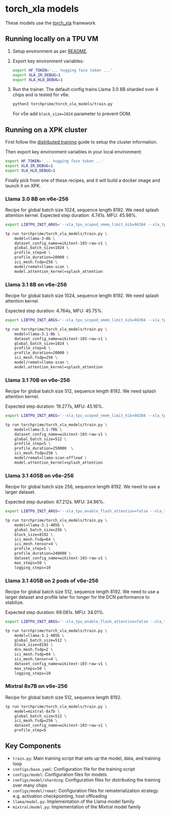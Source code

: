 # torch_xla models

These models use the [torch_xla][1] framework.

## Running locally on a TPU VM

1. Setup environment as per [README][README-examples].

1. Export key environment variables:

   ```sh
   export HF_TOKEN='... hugging face token ...'
   export XLA_IR_DEBUG=1
   export XLA_HLO_DEBUG=1
   ```

1. Run the trainer. The default config trains Llama 3.0 8B sharded over 4 chips and is tested for v6e.

   ```sh
   python3 torchprime/torch_xla_models/train.py
   ```

    For v5e add ```block_size=1024``` parameter to prevent OOM.

## Running on a XPK cluster

First follow the [distributed training][distributed-training] guide to setup the
cluster information.

Then export key environment variables in your local environment:

```sh
export HF_TOKEN='... hugging face token ...'
export XLA_IR_DEBUG=1
export XLA_HLO_DEBUG=1
```

Finally pick from one of these recipes, and it will build a docker image and
launch it on XPK.

### Llama 3.0 8B on v6e-256

Recipe for global batch size 1024, sequence length 8192. We need splash attention kernel.
Expected step duration: 4.741s. MFU: 45.98%.

```sh
export LIBTPU_INIT_ARGS='--xla_tpu_scoped_vmem_limit_kib=98304 --xla_tpu_use_minor_sharding_for_major_trivial_input=true --xla_tpu_relayout_group_size_threshold_for_reduce_scatter=1 --xla_tpu_assign_all_reduce_scatter_layout=true --xla_tpu_enable_data_parallel_all_reduce_opt=true --xla_tpu_data_parallel_opt_different_sized_ops=true --xla_tpu_enable_async_collective_fusion=true --xla_tpu_enable_async_collective_fusion_fuse_all_gather=true --xla_tpu_enable_async_collective_fusion_multiple_steps=true  --xla_tpu_overlap_compute_collective_tc=true  --xla_enable_async_all_gather=true --xla_tpu_enable_async_collective_fusion_fuse_all_reduce=false  --xla_tpu_enable_sparse_core_collective_offload_all_reduce=true --xla_tpu_use_tc_device_shape_on_sc=true  --xla_sc_enable_instruction_fusion=false  --xla_sc_disjoint_spmem=false  --xla_sc_disable_megacore_partitioning=true  --2a886c8_chip_config_name=megachip_tccontrol'

tp run torchprime/torch_xla_models/train.py \
    model=llama-3-8b \
    dataset_config_name=wikitext-103-raw-v1 \
    global_batch_size=1024 \
    profile_step=6 \
    profile_duration=20000 \
    ici_mesh.fsdp=256 \
    model/remat=llama-scan \
    model.attention_kernel=splash_attention
```

### Llama 3.1 8B on v6e-256

Recipe for global batch size 1024, sequence length 8192. We need splash attention kernel.

Expected step duration: 4.764s, MFU: 45.75%.

```sh
export LIBTPU_INIT_ARGS='--xla_tpu_scoped_vmem_limit_kib=98304 --xla_tpu_use_minor_sharding_for_major_trivial_input=true --xla_tpu_relayout_group_size_threshold_for_reduce_scatter=1 --xla_tpu_assign_all_reduce_scatter_layout=true --xla_tpu_enable_data_parallel_all_reduce_opt=true --xla_tpu_data_parallel_opt_different_sized_ops=true --xla_tpu_enable_async_collective_fusion=true --xla_tpu_enable_async_collective_fusion_fuse_all_gather=true --xla_tpu_enable_async_collective_fusion_multiple_steps=true  --xla_tpu_overlap_compute_collective_tc=true  --xla_enable_async_all_gather=true --xla_tpu_enable_async_collective_fusion_fuse_all_reduce=false  --xla_tpu_enable_sparse_core_collective_offload_all_reduce=true --xla_tpu_use_tc_device_shape_on_sc=true  --xla_sc_enable_instruction_fusion=false  --xla_sc_disjoint_spmem=false  --xla_sc_disable_megacore_partitioning=true  --2a886c8_chip_config_name=megachip_tccontrol'

tp run torchprime/torch_xla_models/train.py \
    model=llama-3.1-8b \
    dataset_config_name=wikitext-103-raw-v1 \
    global_batch_size=1024 \
    profile_step=6 \
    profile_duration=20000 \
    ici_mesh.fsdp=256 \
    model/remat=llama-scan \
    model.attention_kernel=splash_attention
```

### Llama 3.1 70B on v6e-256

Recipe for global batch size 512, sequence length 8192. We need splash attention kernel.

Expected step duration: 19.277s, MFU: 45.16%.

```sh
export LIBTPU_INIT_ARGS='--xla_tpu_scoped_vmem_limit_kib=98304 --xla_tpu_use_minor_sharding_for_major_trivial_input=true --xla_tpu_relayout_group_size_threshold_for_reduce_scatter=1 --xla_tpu_assign_all_reduce_scatter_layout=true --xla_tpu_enable_data_parallel_all_reduce_opt=true --xla_tpu_data_parallel_opt_different_sized_ops=true --xla_tpu_enable_async_collective_fusion=true --xla_tpu_enable_async_collective_fusion_fuse_all_gather=true --xla_tpu_enable_async_collective_fusion_multiple_steps=true  --xla_tpu_overlap_compute_collective_tc=true  --xla_enable_async_all_gather=true --xla_tpu_enable_async_collective_fusion_fuse_all_reduce=false  --xla_tpu_enable_sparse_core_collective_offload_all_reduce=true --xla_tpu_use_tc_device_shape_on_sc=true  --xla_sc_enable_instruction_fusion=false  --xla_sc_disjoint_spmem=false  --xla_sc_disable_megacore_partitioning=true  --2a886c8_chip_config_name=megachip_tccontrol'

tp run torchprime/torch_xla_models/train.py \
    model=llama-3.1-70b \
    dataset_config_name=wikitext-103-raw-v1 \
    global_batch_size=512 \
    profile_step=5 \
    profile_duration=250000  \
    ici_mesh.fsdp=256 \
    model/remat=llama-scan-offload \
    model.attention_kernel=splash_attention
```


### Llama 3.1 405B on v6e-256

Recipe for global batch size 256, sequence length 8192. We need to use a larger
dataset.

Expected step duration: 67.212s. MFU: 34.96%.

```sh
export LIBTPU_INIT_ARGS='--xla_tpu_enable_flash_attention=false --xla_tpu_enable_async_collective_fusion=true --xla_tpu_enable_async_collective_fusion_fuse_all_gather=true --xla_tpu_enable_async_collective_fusion_multiple_steps=true --xla_tpu_overlap_compute_collective_tc=true --xla_enable_async_all_gather=true --xla_tpu_scoped_vmem_limit_kib=98304 --xla_tpu_enable_all_experimental_scheduler_features=true --xla_tpu_enable_scheduler_memory_pressure_tracking=true --xla_tpu_host_transfer_overlap_limit=24 --xla_tpu_aggressive_opt_barrier_removal=ENABLED --xla_lhs_prioritize_async_depth_over_stall=ENABLED --xla_tpu_enable_ag_backward_pipelining=true --xla_should_allow_loop_variant_parameter_in_chain=ENABLED --xla_should_add_loop_invariant_op_in_chain=ENABLED --xla_max_concurrent_host_send_recv=100 --xla_tpu_scheduler_percent_shared_memory_limit=100 --xla_latency_hiding_scheduler_rerun=2 --xla_tpu_spmd_rng_bit_generator_unsafe=true'

tp run torchprime/torch_xla_models/train.py \
    model=llama-3.1-405b \
    global_batch_size=256 \
    block_size=8192 \
    ici_mesh.fsdp=64 \
    ici_mesh.tensor=4 \
    profile_step=5 \
    profile_duration=240000 \
    dataset_config_name=wikitext-103-raw-v1 \
    max_steps=50 \
    logging_steps=10
```

### Llama 3.1 405B on 2 pods of v6e-256

<!-- TODO(b/408348551): Add back profile_step after fixing MegaScale hang. -->

Recipe for global batch size 512, sequence length 8192. We need to use a larger
dataset and profile later for longer for the DCN performance to stabilize.

Expected step duration: 69.081s. MFU: 34.01%.

```sh
export LIBTPU_INIT_ARGS='--xla_tpu_enable_flash_attention=false --xla_tpu_enable_async_collective_fusion=true --xla_tpu_enable_async_collective_fusion_fuse_all_gather=true --xla_tpu_enable_async_collective_fusion_multiple_steps=true --xla_tpu_overlap_compute_collective_tc=true --xla_enable_async_all_gather=true --xla_tpu_scoped_vmem_limit_kib=98304 --xla_tpu_enable_all_experimental_scheduler_features=true --xla_tpu_enable_scheduler_memory_pressure_tracking=true --xla_tpu_host_transfer_overlap_limit=24 --xla_tpu_aggressive_opt_barrier_removal=ENABLED --xla_lhs_prioritize_async_depth_over_stall=ENABLED --xla_tpu_enable_ag_backward_pipelining=true --xla_should_allow_loop_variant_parameter_in_chain=ENABLED --xla_should_add_loop_invariant_op_in_chain=ENABLED --xla_max_concurrent_host_send_recv=100 --xla_tpu_scheduler_percent_shared_memory_limit=100 --xla_latency_hiding_scheduler_rerun=2 --xla_tpu_spmd_rng_bit_generator_unsafe=true'

tp run torchprime/torch_xla_models/train.py \
    model=llama-3.1-405b \
    global_batch_size=512 \
    block_size=8192 \
    dcn_mesh.fsdp=2 \
    ici_mesh.fsdp=64 \
    ici_mesh.tensor=4 \
    dataset_config_name=wikitext-103-raw-v1 \
    max_steps=50 \
    logging_steps=10
```

### Mixtral 8x7B on v6e-256

<!-- TODO(https://github.com/AI-Hypercomputer/torchprime/issues/137): publish perf data -->

Recipe for global batch size 512, sequence length 8192.

```sh
tp run torchprime/torch_xla_models/train.py \
    model=mixtral-8x7b \
    global_batch_size=512 \
    ici_mesh.fsdp=256 \
    dataset_config_name=wikitext-103-raw-v1 \
    profile_step=5
```

## Key Components

- `train.py`: Main training script that sets up the model, data, and training loop
- `configs/base.yaml`: Configuration file for the training script
- `configs/model`: Configuration files for models
- `configs/model/sharding`: Configuration files for distributing the training
  over many chips
- `configs/model/remat`: Configuration files for rematerialization strategy e.g.
  activation checkpointing, host offloading
- `llama/model.py`: Implementation of the Llama model family
- `mixtral/model.py`: Implementation of the Mixtral model family

[1]: https://github.com/pytorch/xla
[README-examples]: ../../README.md#examples
[distributed-training]: ../../README.md#distributed-training
